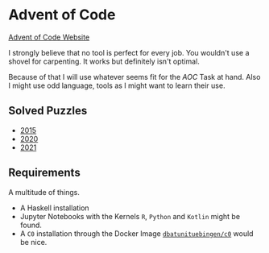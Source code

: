 # Advent of Code
[Advent of Code Website](https://adventofcode.com/)

I strongly believe that no tool is perfect for every job. You wouldn't use a shovel for
carpenting. It works but definitely isn't optimal.

Because of that I will use whatever seems fit for the *AOC* Task at hand. Also I might use
odd language, tools as I might want to learn their use.

## Solved Puzzles
- [2015](2015/README.md)
- [2020](2020/README.md)
- [2021](2021/README.md)

## Requirements
A multitude of things.

* A Haskell installation
* Jupyter Notebooks with the Kernels `R`, `Python` and `Kotlin` might be found.
* A `C0` installation through the Docker Image
    [`dbatunituebingen/c0`](https://hub.docker.com/r/dbatunituebingen/c0) would be nice.

